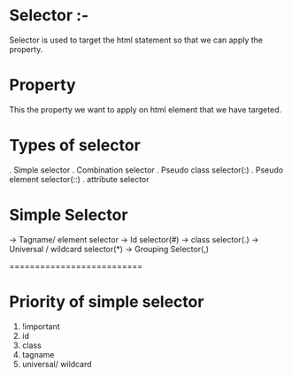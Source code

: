 # Selector :- 
Selector is used to target the html statement so that we can apply the property.

# Property
This the property we want to apply on html element that we have targeted.

# Types of selector
. Simple selector
. Combination selector
. Pseudo class selector(:)
. Pseudo element selector(::)
. attribute selector

# Simple Selector
-> Tagname/ element selector
-> Id selector(#)
-> class selector(.)
-> Universal / wildcard selector(*)
-> Grouping Selector(,)

==========================

# Priority of simple selector
1. !important
2. id 
3. class 
4. tagname
5. universal/ wildcard

